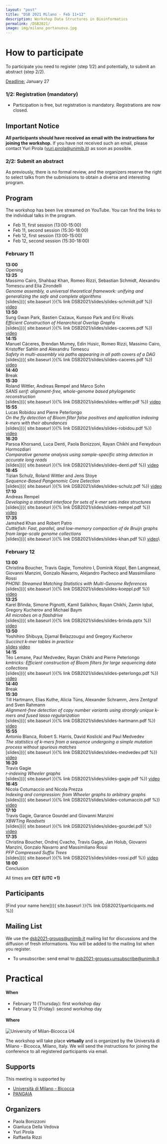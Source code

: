 ```yaml
---
layout: "post"
title: "DSB 2021 Milano - Feb 11+12"
description: Workshop Data Structures in Bioinformatics
permalink: /DSB2021/
image: img/milano_portanuova.jpg
---
```

# How to participate
To participate you need to register (step 1/2) and potentially, to submit an abstract (step 2/2).


<u>Deadline:</u> January 27

### 1/2: Registration (mandatory)

* Participation is free, but registration is mandatory. Registrations are now closed.

## Important Notice

**All participants should have received an email with the instructions for joining the workshop.** If you have not received such an email,
please contact Yuri Pirola (yuri.pirola@unimib.it) as soon as possible.

### 2/2: Submit an abstract

As previously, there is no formal review, and the organizers reserve the  right to select talks from the submissions to obtain a diverse and  interesting program.

## Program

The workshop has been live streamed on YouTube. You can find the links to the individual talks in the program.

* Feb 11, first session (13:00-15:00)
* Feb 11, second session (15:30-18:00)
* Feb 12, first session (13:00-15:00)
* Feb 12, second session (15:30-18:00)
### February 11

**13:00**\
Opening\
**13:25**\
Massimo Cairo, Shahbaz Khan, Romeo Rizzi, Sebastian Schmidt, Alexandru Tomescu and Elia Zirondelli\
*Genome assembly, a universal theoretical framework: unifying and generalizing the safe and complete algorithms*\
[slides]({{ site.baseurl }}{% link DSB2021/slides/slides-schmidt.pdf %}) [video](https://youtu.be/tLvK9G8Q3MQ)\
**13:50**\
Sung Gwan Park, Bastien Cazaux, Kunsoo Park and Eric Rivals\
*Efficient Construction of Hierarchical Overlap Graphs*\
[slides]({{ site.baseurl }}{% link DSB2021/slides/slides-caceres.pdf %}) [video](https://youtu.be/s2CJFPKDtnE)\
**14:15**\
Manuel Cáceres, Brendan Mumey, Edin Husic, Romeo Rizzi, Massimo Cairo, Kristoffer Sahlin and Alexandru Tomescu\
*Safety in multi-assembly via paths appearing in all path covers of a DAG*\
[slides]({{ site.baseurl }}{% link DSB2021/slides/slides-caceres.pdf %}) [video](https://youtu.be/Pn5Nw2bsLAg)\
**14:40**\
Break\
**15:30**\
Roland Wittler, Andreas Rempel and Marco Sohn\
*SANS serif: alignment-free, whole-genome based phylogenetic reconstruction*\
[slides]({{ site.baseurl }}{% link DSB2021/slides/slides-wittler.pdf %}) [video](https://youtu.be/qEgw5-6Qecs)\
**15:55**\
Lucas Robidou and Pierre Peterlongo\
*On the fly detection of Bloom filter false positives and application indexing k-mers with their abundances*\
[slides]({{ site.baseurl }}{% link DSB2021/slides/slides-robidou.pdf %}) [video](https://youtu.be/4vFX4GJG_tA)\
**16:20**\
Parsoa Khorsand, Luca Denti, Paola Bonizzoni, Rayan Chikhi and Fereydoun Hormozdiari\
*Comparative genome analysis using sample-specific string detection in accurate long reads*\
[slides]({{ site.baseurl }}{% link DSB2021/slides/slides-denti.pdf %}) [video](https://youtu.be/OuOYpkrWdgY)\
**16:45**\
Tizian Schulz, Roland Wittler and Jens Stoye\
*Sequence-Based Pangenomic Core Detection*\
[slides]({{ site.baseurl }}{% link DSB2021/slides/slides-schulz.pdf %}) [video](https://youtu.be/FD2yD67ixFk)\
**17:10**\
Andreas Rempel\
*Developing a standard interface for sets of k-mer sets index structures*\
[slides]({{ site.baseurl }}{% link DSB2021/slides/slides-rempel.pdf %}) [video](https://youtu.be/_mXm-xH4BWw)\
**17:35**\
Jamshed Khan and Robert Patro\
*Cuttlefish: Fast, parallel, and low-memory compaction of de Bruijn graphs from large-scale genome collections*\
[slides]({{ site.baseurl }}{% link DSB2021/slides/slides-khan.pdf %}) [video](https://youtu.be/VcjfMieaZWk)\
### February 12

**13:00**\
Christina Boucher, Travis Gagie, Tomohiro I, Dominik Köppl, Ben Langmead, Giovanni Manzini, Gonzalo Navarro, Alejandro Pacheco and Massimiliano Rossi\
*PHONI: Streamed Matching Statistics with Multi-Genome References*\
[slides]({{ site.baseurl }}{% link DSB2021/slides/slides-koeppl.pdf %}) [video](https://www.youtube.com/watch?v=0KH_MeUUAT0)\
**13:25**\
Karel Břinda, Simone Pignotti, Kamil Salikhov, Rayan Chikhi, Zamin Iqbal, Gregory Kucherov and Michael Baym\
*All microbes on a flashdrive*\
[slides]({{ site.baseurl }}{% link DSB2021/slides/slides-brinda.pptx %}) [video](https://youtu.be/iVhAOuYHH-M)\
**13:50**\
Yoshihiro Shibuya, Djamal Belazzougui and Gregory Kucherov\
*Succinct k-mer tables in practice*\
[slides]() [video](https://youtu.be/fv_3OajY-pk)\
**14:15**\
Téo Lemane, Paul Medvedev, Rayan Chikhi and Pierre Peterlongo\
*kmtricks: Efficient construction of Bloom filters for large sequencing data collections*\
[slides]({{ site.baseurl }}{% link DSB2021/slides/slides-peterlongo.pdf %}) [video](https://youtu.be/c91I3HhVhoQ)\
**14:40**\
Break\
**15:30**\
Till Hartmann, Elias Kuthe, Alicia Tüns, Alexander Schramm, Jens Zentgraf and Sven Rahmann\
*Alignment-free detection of copy number variants using strongly unique k-mers and fused lasso regularization*\
[slides]({{ site.baseurl }}{% link DSB2021/slides/slides-hartmann.pdf %}) [video](https://youtu.be/d8B_Cr0iQR4)\
**15:55**\
Antonio Blanca, Robert S. Harris, David Koslicki and Paul Medvedev\
*The statistics of k-mers from a sequence undergoing a simple mutation process without spurious matches*\
[slides]({{ site.baseurl }}{% link DSB2021/slides/slides-medvedev.pdf %}) [video]()\
**16:20**\
Travis Gagie\
*r-indexing Wheeler graphs*\
[slides]({{ site.baseurl }}{% link DSB2021/slides/slides-gagie.pdf %}) [video](https://youtu.be/h47iqXx_esg)\
**16:45**\
Nicola Cotumaccio and Nicola Prezza\
*Indexing and compression: from Wheeler graphs to arbitrary graphs*\
[slides]({{ site.baseurl }}{% link DSB2021/slides/slides-cotumaccio.pdf %}) [video](https://youtu.be/FKNCfRTYbX4)\
**17:10**\
Travis Gagie, Garance Gourdel and Giovanni Manzini\
*XBWTing Readsets*\
[slides]({{ site.baseurl }}{% link DSB2021/slides/slides-gourdel.pdf %}) [video](https://youtu.be/0EKzGIDO4WY)\
**17:35**\
Christina Boucher, Ondrej Cvacho, Travis Gagie, Jan Holub, Giovanni Manzini, Gonzalo Navarro and Massimiliano Rossi\
*PFP Compressed Suffix Trees*\
[slides]({{ site.baseurl }}{% link DSB2021/slides/slides-rossi.pdf %}) [video](https://youtu.be/dqG2Icir8JU)\
**18:00**\
Conclusion


All times are **CET (UTC +1)**


## Participants

[Find your name here]({{ site.baseurl }}{% link DSB2021/participants.md %})

## Mailing List
We use the dsb2021-groups@unimib.it mailing list for discussions and the diffusion of fresh informations.
You will be added to the mailing list when you register.

* To unsubscribe: send email to dsb2021-groups+unsubscribe@unimib.it


# Practical
#### When
<!-- * any time before January 15: register and submit a talk (via [EasyChair](https://easychair.org/my/conference?conf=dsb2020)) -->
* February 11 (Thursday): first workshop day
* February 12 (Friday): second workshop day

#### Where

![University of Milan-Bicocca U4](img/bicocca.png)

The workshop will take place **virtually** and is organized by the Università di Milano - Bicocca, Milano, Italy.
We will send the instructions for joining the conference to all
registered participants via email.

## Supports
This meeting is supported by

*  [Università di Milano - Bicocca](https://www.unimib.it)
*  [PANGAIA](https://www.pangenome.eu/)

## Organizers

* Paola Bonizzoni
* Gianluca Della Vedova
* Yuri Pirola
* Raffaella Rizzi
